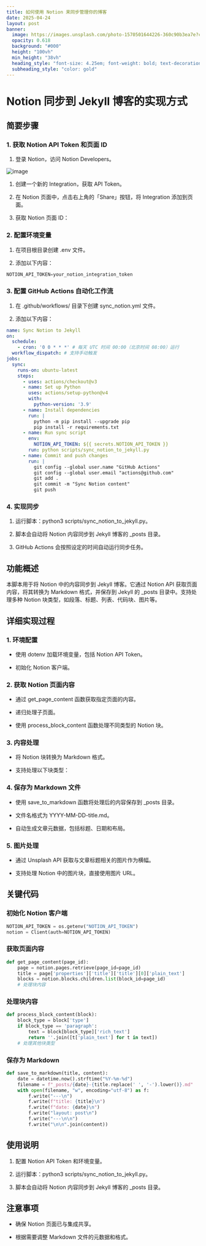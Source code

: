 ```yaml
---
title: 如何使用 Notion 来同步管理你的博客
date: 2025-04-24
layout: post
banner:
  image: https://images.unsplash.com/photo-1570501644226-360c90b3ea7e?crop=entropy&cs=tinysrgb&fit=max&fm=jpg&ixid=M3w2OTIwMzJ8MHwxfHJhbmRvbXx8fHx8fHx8fDE3NDU1MDQzNTh8&ixlib=rb-4.0.3&q=80&w=1080
  opacity: 0.618
  background: "#000"
  height: "100vh"
  min_height: "38vh"
  heading_style: "font-size: 4.25em; font-weight: bold; text-decoration: underline"
  subheading_style: "color: gold"
---
```


# Notion 同步到 Jekyll 博客的实现方式

## 简要步骤

### 1. 获取 Notion API Token 和页面 ID

1. 登录 Notion，访问 Notion Developers。

![image](https://prod-files-secure.s3.us-west-2.amazonaws.com/a7a0cc5a-89b9-4cda-8686-1fba0ca52f40/d19c1afe-dea5-4312-9333-786b0ba83054/image.png?X-Amz-Algorithm=AWS4-HMAC-SHA256&X-Amz-Content-Sha256=UNSIGNED-PAYLOAD&X-Amz-Credential=ASIAZI2LB466SX2ODCZC%2F20250424%2Fus-west-2%2Fs3%2Faws4_request&X-Amz-Date=20250424T141918Z&X-Amz-Expires=3600&X-Amz-Security-Token=IQoJb3JpZ2luX2VjEH4aCXVzLXdlc3QtMiJHMEUCIEqGIOlavyvmfucLG%2BdgJ4PC1OQYBSe%2BmmvSLj4RfjdqAiEA8iVIZJTgSTGLUmgR19IP30WangFSzBEqsbVJhIluIHUq%2FwMIFxAAGgw2Mzc0MjMxODM4MDUiDH8mtnXTq5Gl5WvdhyrcAxV%2B0qQUFk4OngTYDk8cqCmiJ6MWuV9WmTz1sppDST6ZO%2BhGzKHej3AY3BbAGyxT%2F5mo67uAP%2BJaBEsZ0uN0FOZSV795yfepqYL3pNKsyDxqMY48e5KtgtnyBa2By4hB36l1spRMDSK9c5uHPBAHoDeEwzq8QgUga4V2GmJnW4ud8R0bsJ3X62oEZo1OIlPIdHanmC%2B09EjgFPNQE2GlJUcIjnmO1ZpflM%2B5aBP%2B1pB2%2BtGe9k8PGvEdhkiN7G4HSz9H9T3dFgGCgWpSZTYiH48hA0kqmrQlMlcxklT1NjXoNRWtrspyIkA8VRf3HOj6aSzW%2FehKtzE3G5fGJv3UIijBq1J190wg11pu1u31pHbrHHBACggYjCaQJ6NDJGFtEw%2BO0d7iL6qgKxpfAYVhhZ6BG5JqavlDkVQIKh6JW2y5Zt6yxhfh7LGoc7MxCL%2FZrLKPKJo6CVVustkQGtW1ClKi9toE2EW2b3zklB2VTMkJN%2BjJf9ATTySZ1xw3J0qZzW9zV7stzQ5lqJog53ZjC9fVHW6OCbF8Ljnvd0UVdheEY6p5D2RAP5MS%2F2vkGRhG2bB2ROuI8cbnDpEKf4OMUgfoikoB9JNm34jsZSKM4aj7ukubcVMEV6XB28aEMK%2BFqcAGOqUB%2BrhZd90oQvRrmEFGJUHGIH7xIlZwYH9GTipKtwczOcPzzH%2BMEABv4j7kN4%2BfLrtfx8StO6EGy3hjWvtmhpV7PvXfVRGJj4Vnfnq6x2haQnHQ%2FE5qMGYDU1OYvwsmcpovxZwUe2dxWGe%2F1mFqV09eyHhgaM2CVExnq5mLejii3NjgAWxKYGCLLUZ9jbAYuwDm0lMqa%2BjGzwjivK4sGtC2QQ3TfaGG&X-Amz-Signature=209dd0a6f3e0882406d815f022b59d3f49e52507bbea54de6c03d8230ed19295&X-Amz-SignedHeaders=host&x-id=GetObject)

1. 创建一个新的 Integration，获取 API Token。

1. 在 Notion 页面中，点击右上角的「Share」按钮，将 Integration 添加到页面。

1. 获取 Notion 页面 ID：


### 2. 配置环境变量

1. 在项目根目录创建 .env 文件。

1. 添加以下内容：

```javascript
NOTION_API_TOKEN=your_notion_integration_token
```

### 3. 配置 GitHub Actions 自动化工作流

1. 在 .github/workflows/ 目录下创建 sync_notion.yml 文件。

1. 添加以下内容：

```yaml
name: Sync Notion to Jekyll
on:
  schedule:
    - cron: '0 0 * * *' # 每天 UTC 时间 00:00（北京时间 08:00）运行
  workflow_dispatch: # 支持手动触发
jobs:
  sync:
    runs-on: ubuntu-latest
    steps:
      - uses: actions/checkout@v3
      - name: Set up Python
        uses: actions/setup-python@v4
        with:
          python-version: '3.9'
      - name: Install dependencies
        run: |
          python -m pip install --upgrade pip
          pip install -r requirements.txt
      - name: Run sync script
        env:
          NOTION_API_TOKEN: ${{ secrets.NOTION_API_TOKEN }}
        run: python scripts/sync_notion_to_jekyll.py
      - name: Commit and push changes
        run: |
          git config --global user.name "GitHub Actions"
          git config --global user.email "actions@github.com"
          git add .
          git commit -m "Sync Notion content"
          git push
```

### 4. 实现同步

1. 运行脚本：python3 scripts/sync_notion_to_jekyll.py。

1. 脚本会自动将 Notion 内容同步到 Jekyll 博客的 _posts 目录。

1. GitHub Actions 会按照设定的时间自动运行同步任务。

## 功能概述

本脚本用于将 Notion 中的内容同步到 Jekyll 博客。它通过 Notion API 获取页面内容，将其转换为 Markdown 格式，并保存到 Jekyll 的 _posts 目录中。支持处理多种 Notion 块类型，如段落、标题、列表、代码块、图片等。

## 详细实现过程

### 1. 环境配置

- 使用 dotenv 加载环境变量，包括 Notion API Token。

- 初始化 Notion 客户端。

### 2. 获取 Notion 页面内容

- 通过 get_page_content 函数获取指定页面的内容。

- 递归处理子页面。

- 使用 process_block_content 函数处理不同类型的 Notion 块。

### 3. 内容处理

- 将 Notion 块转换为 Markdown 格式。

- 支持处理以下块类型：


### 4. 保存为 Markdown 文件

- 使用 save_to_markdown 函数将处理后的内容保存到 _posts 目录。

- 文件名格式为 YYYY-MM-DD-title.md。

- 自动生成文章元数据，包括标题、日期和布局。

### 5. 图片处理

- 通过 Unsplash API 获取与文章标题相关的图片作为横幅。

- 支持处理 Notion 中的图片块，直接使用图片 URL。

## 关键代码

### 初始化 Notion 客户端

```python
NOTION_API_TOKEN = os.getenv("NOTION_API_TOKEN")
notion = Client(auth=NOTION_API_TOKEN)
```

### 获取页面内容

```python
def get_page_content(page_id):
    page = notion.pages.retrieve(page_id=page_id)
    title = page['properties']['title']['title'][0]['plain_text']
    blocks = notion.blocks.children.list(block_id=page_id)
    # 处理块内容
```

### 处理块内容

```python
def process_block_content(block):
    block_type = block['type']
    if block_type == 'paragraph':
        text = block[block_type]['rich_text']
        return ''.join([t['plain_text'] for t in text])
    # 处理其他块类型
```

### 保存为 Markdown

```python
def save_to_markdown(title, content):
    date = datetime.now().strftime("%Y-%m-%d")
    filename = f"_posts/{date}-{title.replace(' ', '-').lower()}.md"
    with open(filename, "w", encoding="utf-8") as f:
        f.write("---\n")
        f.write(f"title: {title}\n")
        f.write(f"date: {date}\n")
        f.write("layout: post\n")
        f.write("---\n\n")
        f.write("\n\n".join(content))
```

## 使用说明

1. 配置 Notion API Token 和环境变量。

1. 运行脚本：python3 scripts/sync_notion_to_jekyll.py。

1. 脚本会自动将 Notion 内容同步到 Jekyll 博客的 _posts 目录。

## 注意事项

- 确保 Notion 页面已与集成共享。

- 根据需要调整 Markdown 文件的元数据和格式。